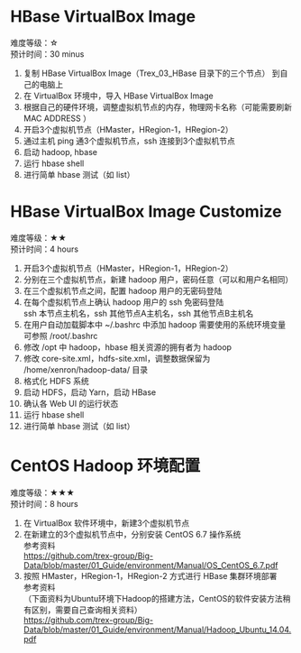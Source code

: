
# HBase VirtualBox Image

难度等级：☆<br>
预计时间：30 minus<br>

1) 复制 HBase VirtualBox Image（Trex_03_HBase 目录下的三个节点） 到自己的电脑上<br>
2) 在 VirtualBox 环境中，导入 HBase VirtualBox Image<br>
3) 根据自己的硬件环境，调整虚拟机节点的内存，物理网卡名称（可能需要刷新 MAC ADDRESS ）<br>
4) 开启3个虚拟机节点（HMaster，HRegion-1，HRegion-2）<br>
5) 通过主机 ping 通3个虚拟机节点，ssh 连接到3个虚拟机节点<br>
6) 启动 hadoop, hbase<br>
7) 运行 hbase shell<br>
8) 进行简单 hbase 测试（如 list）<br>

# HBase VirtualBox Image Customize

难度等级：★★<br>
预计时间：4 hours<br>

1) 开启3个虚拟机节点（HMaster，HRegion-1，HRegion-2）<br>
2) 分别在三个虚拟机节点，新建 hadoop 用户，密码任意（可以和用户名相同）<br>
3) 在三个虚拟机节点之间，配置 hadoop 用户的无密码登陆<br>
4) 在每个虚拟机节点上确认 hadoop 用户的 ssh 免密码登陆<br>
ssh 本节点主机名，ssh 其他节点A主机名，ssh 其他节点B主机名<br>
5) 在用户自动加载脚本中 ~/.bashrc 中添加 hadoop 需要使用的系统环境变量<br>
可参照 /root/.bashrc<br>
6) 修改 /opt 中 hadoop，hbase 相关资源的拥有者为 hadoop<br>
7) 修改 core-site.xml，hdfs-site.xml，调整数据保留为 /home/xenron/hadoop-data/ 目录<br>
8) 格式化 HDFS 系统<br>
9) 启动 HDFS，启动 Yarn，启动 HBase<br>
10) 确认各 Web UI 的运行状态<br>
11) 运行 hbase shell<br>
12) 进行简单 hbase 测试（如 list）<br>

# CentOS Hadoop 环境配置

难度等级：★★★<br>
预计时间：8 hours<br>

1) 在 VirtualBox 软件环境中，新建3个虚拟机节点<br>
2) 在新建立的3个虚拟机节点中，分别安装 CentOS 6.7 操作系统<br>
参考资料<br>
https://github.com/trex-group/Big-Data/blob/master/01_Guide/environment/Manual/OS_CentOS_6.7.pdf<br>
3) 按照 HMaster，HRegion-1，HRegion-2 方式进行 HBase 集群环境部署<br>
参考资料<br>
（下面资料为Ubuntu环境下Hadoop的搭建方法，CentOS的软件安装方法稍有区别，需要自己查询相关资料）<br>
https://github.com/trex-group/Big-Data/blob/master/01_Guide/environment/Manual/Hadoop_Ubuntu_14.04.pdf<br>


